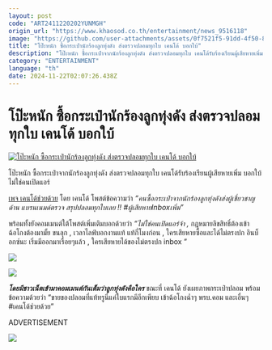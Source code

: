 ```yaml
---
layout: post
code: "ART2411220202YUNMGH"
origin_url: "https://www.khaosod.co.th/entertainment/news_9516118"
image: "https://github.com/user-attachments/assets/0f7521f5-91dd-4f50-8678-8b6b0ce79120"
title: "โป๊ะหนัก ซื้อกระเป๋านักร้องลูกทุ่งดัง ส่งตรวจปลอมทุกใบ เคนโด้ บอกใบ้"
description: "โป๊ะหนัก ซื้อกระเป๋าจากนักร้องลูกทุ่งดัง ส่งตรวจปลอมทุกใบ เคนโด้รับร้องเรียนผู้เสียหายเพิ่ม บอกใบ้ไม่ใช่คนเปิดแอร์ เพจ เคนโด้ช่วยด้วย โดย เคนโด้ โพสต์"
category: "ENTERTAINMENT"
language: "th"
date: 2024-11-22T02:07:26.438Z
---
```


# โป๊ะหนัก ซื้อกระเป๋านักร้องลูกทุ่งดัง ส่งตรวจปลอมทุกใบ เคนโด้ บอกใบ้

[![โป๊ะหนัก ซื้อกระเป๋านักร้องลูกทุ่งดัง ส่งตรวจปลอมทุกใบ เคนโด้ บอกใบ้](https://www.khaosod.co.th/wpapp/uploads/2024/11/kendobrandname2211679998.jpg "โป๊ะหนัก ซื้อกระเป๋านักร้องลูกทุ่งดัง ส่งตรวจปลอมทุกใบ เคนโด้ บอกใบ้")](https://www.khaosod.co.th/wpapp/uploads/2024/11/kendobrandname2211679998.jpg)

โป๊ะหนัก ซื้อกระเป๋าจากนักร้องลูกทุ่งดัง ส่งตรวจปลอมทุกใบ เคนโด้รับร้องเรียนผู้เสียหายเพิ่ม บอกใบ้ไม่ใช่คนเปิดแอร์

[เพจ เคนโด้ช่วยด้วย](https://www.facebook.com/auttaross) โดย เคนโด้ โพสต์ข้อความว่า _“คนซื้อกระเป๋าจากนักร้องลูกทุ่งดังส่งผู้เชี่ยวชาญด้าน แบรนเนมด์ตรวจ สรุปปลอมทุกใบเลย !! #ผู้เสียหายInboxเพิ่ม”_

พร้อมทั้งยังคอมเมนต์ใต้โพสต์เพิ่มเติมบอกด้วยว่า _“ไม่ใช่คนเปิดแอร์จ้า ,_ กฎหมายลิขสิทธิ์ต้องเข้า ฉ้อโกงต้องมามั้ย ขนลุก , เวลาไลฟ์บอกงานแท้ แท้กี่โมงก่อน , ใครเสียหายซื้อและได้ไม่ตรงปก อินบ็อกซ์นะ เริ่มมีออกมาเรื่อยๆแล้ว , ใครเสียหายได้ของไม่ตรงปก inbox ”

[![](https://www.khaosod.co.th/wpapp/uploads/2024/11/kendobrandname2211671.jpg)](https://www.khaosod.co.th/wpapp/uploads/2024/11/kendobrandname2211671.jpg)

[![](https://www.khaosod.co.th/wpapp/uploads/2024/11/kendobrandname2211673.jpg)](https://www.khaosod.co.th/wpapp/uploads/2024/11/kendobrandname2211673.jpg)

_**โดยมีชาวเน็ตเข้ามาคอมเมนต์กันเต็มว่าลูกทุ่งดังคือใคร**_ ขณะที่ เคนโด้ ยังเผยภาพกระเป๋าปลอม พร้อมข้อความด้วยว่า “ขายของปลอมที่แท้ทรูนี่แค่ใบแรกมีอีกเพียบ เข้าฉ้อโกงฉ่ำๆ พรบ.คอม และเอื่นๆ #เคนโด้ช่วยด้วย”

ADVERTISEMENT

[![](https://www.khaosod.co.th/wpapp/uploads/2024/11/kendobrandname2211672.jpg)](https://www.khaosod.co.th/wpapp/uploads/2024/11/kendobrandname2211672.jpg)